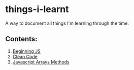 # things-i-learnt
A way to document all things I'm learning through the time.

## Contents:

1. [Beginning JS](https://github.com/saracrz/things-i-learned/blob/main/beginning-javascript.md)
2. [Clean Code](https://github.com/saracrz/things-i-learned/blob/main/clean-code)
3. [Javascript Arrays Methods](https://github.com/saracrz/things-i-learned/blob/main/javascript-arrays-methods)

